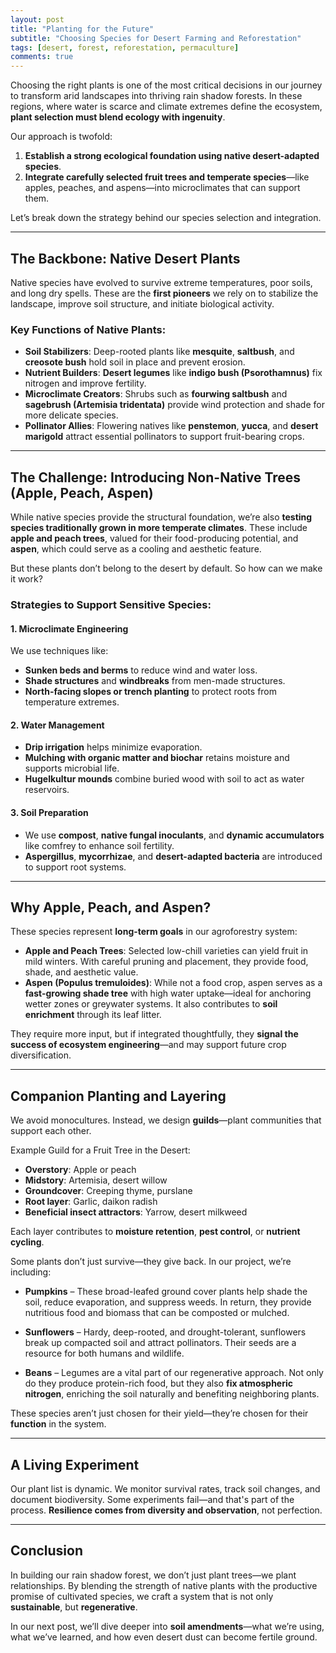 ```yaml
---
layout: post
title: "Planting for the Future"
subtitle: "Choosing Species for Desert Farming and Reforestation"
tags: [desert, forest, reforestation, permaculture]
comments: true
---
```


Choosing the right plants is one of the most critical decisions in our journey to transform arid landscapes into thriving rain shadow forests. In these regions, where water is scarce and climate extremes define the ecosystem, **plant selection must blend ecology with ingenuity**.

Our approach is twofold:  
1. **Establish a strong ecological foundation using native desert-adapted species**.  
2. **Integrate carefully selected fruit trees and temperate species**—like apples, peaches, and aspens—into microclimates that can support them.

Let’s break down the strategy behind our species selection and integration.

---

## The Backbone: Native Desert Plants

Native species have evolved to survive extreme temperatures, poor soils, and long dry spells. These are the **first pioneers** we rely on to stabilize the landscape, improve soil structure, and initiate biological activity.

### Key Functions of Native Plants:

- **Soil Stabilizers**: Deep-rooted plants like **mesquite**, **saltbush**, and **creosote bush** hold soil in place and prevent erosion.
- **Nutrient Builders**: **Desert legumes** like **indigo bush (Psorothamnus)** fix nitrogen and improve fertility.
- **Microclimate Creators**: Shrubs such as **fourwing saltbush** and **sagebrush (Artemisia tridentata)** provide wind protection and shade for more delicate species.
- **Pollinator Allies**: Flowering natives like **penstemon**, **yucca**, and **desert marigold** attract essential pollinators to support fruit-bearing crops.

---

## The Challenge: Introducing Non-Native Trees (Apple, Peach, Aspen)

While native species provide the structural foundation, we’re also **testing species traditionally grown in more temperate climates**. These include **apple and peach trees**, valued for their food-producing potential, and **aspen**, which could serve as a cooling and aesthetic feature.

But these plants don’t belong to the desert by default. So how can we make it work?

### Strategies to Support Sensitive Species:

#### 1. **Microclimate Engineering**

We use techniques like:
- **Sunken beds and berms** to reduce wind and water loss.
- **Shade structures** and **windbreaks** from men-made structures.
- **North-facing slopes or trench planting** to protect roots from temperature extremes.

#### 2. **Water Management**

- **Drip irrigation** helps minimize evaporation.
- **Mulching with organic matter and biochar** retains moisture and supports microbial life.
- **Hugelkultur mounds** combine buried wood with soil to act as water reservoirs.

#### 3. **Soil Preparation**

- We use **compost**, **native fungal inoculants**, and **dynamic accumulators** like comfrey to enhance soil fertility.
- **Aspergillus**, **mycorrhizae**, and **desert-adapted bacteria** are introduced to support root systems.

---

## Why Apple, Peach, and Aspen?

These species represent **long-term goals** in our agroforestry system:

- **Apple and Peach Trees**: Selected low-chill varieties can yield fruit in mild winters. With careful pruning and placement, they provide food, shade, and aesthetic value.
- **Aspen (Populus tremuloides)**: While not a food crop, aspen serves as a **fast-growing shade tree** with high water uptake—ideal for anchoring wetter zones or greywater systems. It also contributes to **soil enrichment** through its leaf litter.

They require more input, but if integrated thoughtfully, they **signal the success of ecosystem engineering**—and may support future crop diversification.

---

## Companion Planting and Layering

We avoid monocultures. Instead, we design **guilds**—plant communities that support each other.

Example Guild for a Fruit Tree in the Desert:
- **Overstory**: Apple or peach
- **Midstory**: Artemisia, desert willow
- **Groundcover**: Creeping thyme, purslane
- **Root layer**: Garlic, daikon radish
- **Beneficial insect attractors**: Yarrow, desert milkweed

Each layer contributes to **moisture retention**, **pest control**, or **nutrient cycling**.

Some plants don’t just survive—they give back. In our project, we’re including:

- **Pumpkins** – These broad-leafed ground cover plants help shade the soil, reduce evaporation, and suppress weeds. In return, they provide nutritious food and biomass that can be composted or mulched.

- **Sunflowers** – Hardy, deep-rooted, and drought-tolerant, sunflowers break up compacted soil and attract pollinators. Their seeds are a resource for both humans and wildlife.

- **Beans** – Legumes are a vital part of our regenerative approach. Not only do they produce protein-rich food, but they also **fix atmospheric nitrogen**, enriching the soil naturally and benefiting neighboring plants.

These species aren’t just chosen for their yield—they’re chosen for their **function** in the system.

---

## A Living Experiment

Our plant list is dynamic. We monitor survival rates, track soil changes, and document biodiversity. Some experiments fail—and that's part of the process. **Resilience comes from diversity and observation**, not perfection.

---

## Conclusion

In building our rain shadow forest, we don’t just plant trees—we plant relationships. By blending the strength of native plants with the productive promise of cultivated species, we craft a system that is not only **sustainable**, but **regenerative**.

In our next post, we’ll dive deeper into **soil amendments**—what we’re using, what we’ve learned, and how even desert dust can become fertile ground.


